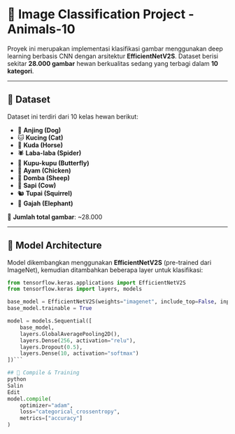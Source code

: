 # 🐾 Image Classification Project - Animals-10

Proyek ini merupakan implementasi klasifikasi gambar menggunakan deep learning berbasis CNN dengan arsitektur **EfficientNetV2S**. Dataset berisi sekitar **28.000 gambar** hewan berkualitas sedang yang terbagi dalam **10 kategori**.

---

## 📂 Dataset

Dataset ini terdiri dari 10 kelas hewan berikut:

- 🐶 **Anjing (Dog)**  
- 🐱 **Kucing (Cat)**  
- 🐴 **Kuda (Horse)**  
- 🕷️ **Laba-laba (Spider)**  
- 🦋 **Kupu-kupu (Butterfly)**  
- 🐔 **Ayam (Chicken)**  
- 🐑 **Domba (Sheep)**  
- 🐄 **Sapi (Cow)**  
- 🐿️ **Tupai (Squirrel)**  
- 🐘 **Gajah (Elephant)**  

📸 **Jumlah total gambar**: ~28.000

---

## 🧠 Model Architecture

Model dikembangkan menggunakan **EfficientNetV2S** (pre-trained dari ImageNet), kemudian ditambahkan beberapa layer untuk klasifikasi:

```python
from tensorflow.keras.applications import EfficientNetV2S
from tensorflow.keras import layers, models

base_model = EfficientNetV2S(weights="imagenet", include_top=False, input_shape=(224, 224, 3))
base_model.trainable = True

model = models.Sequential([
    base_model,
    layers.GlobalAveragePooling2D(),
    layers.Dense(256, activation="relu"),
    layers.Dropout(0.5),
    layers.Dense(10, activation="softmax")
])```

## 🔧 Compile & Training
python
Salin
Edit
model.compile(
    optimizer="adam",
    loss="categorical_crossentropy",
    metrics=["accuracy"]
)

